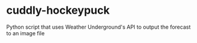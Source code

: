 # cuddly-hockeypuck
Python script that uses Weather Underground's API to output the forecast to an image file
